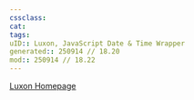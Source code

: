 ```yaml
---
cssclass:
cat:
tags:
uID:: Luxon, JavaScript Date & Time Wrapper
generated:: 250914 // 18.20
mod:: 250914 // 18.22
---
```


[Luxon Homepage](https://moment.github.io/luxon/#/)
